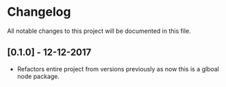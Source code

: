 # Changelog
All notable changes to this project will be documented in this file.

## [0.1.0] - 12-12-2017
* Refactors entire project from versions previously as now this is a glboal node package.
